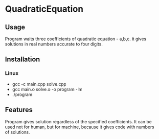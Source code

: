 # QuadraticEquation
## Usage
Program waits three coefficients of quadratic equation - a,b,c. it gives solutions in real numbers accurate to four digits.
## Installation
### Linux
* gcc -c main.cpp solve.cpp
* gcc main.o solve.o -o program -lm
* ./program
## Features
Program gives solution regardless of the specified coefficients. It can be used not for human, but for machine, because it gives code with numbers of solutions. 
